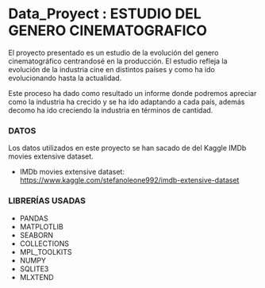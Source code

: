 # Data_Proyect : ESTUDIO DEL GENERO CINEMATOGRAFICO



El proyecto presentado es un estudio de la evolución del genero cinematográfico centrandosé en la producción. El estudio refleja la evolución de la industria cine en distintos países y como ha ido evolucionando hasta la actualidad.

Este proceso ha dado como resultado un informe donde podremos apreciar como la industria ha crecido y se ha ido adaptando a cada país, además decomo ha ido creciendo la industria en términos de cantidad.


### DATOS

Los datos utilizados en este proyecto se han sacado de del Kaggle IMDb movies extensive dataset.

- IMDb movies extensive dataset: https://www.kaggle.com/stefanoleone992/imdb-extensive-dataset


### LIBRERÍAS USADAS

- PANDAS
- MATPLOTLIB
- SEABORN
- COLLECTIONS
- MPL_TOOLKITS
- NUMPY
- SQLITE3
- MLXTEND